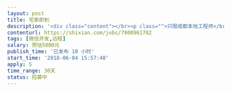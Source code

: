 ```yaml
---                
layout: post       
title: 宅家即到           
description: '<div class="content"></br><p class="">只限成都本地工程师</br><br/>一、需求描述</p></br><p class="">产品类别：社区o2o </br><br/>开发进度：已经有需求文档，原型、UI图，需要技术开发。 </br><br/>功能：实现平台用户从下单到配送的功能。包含获取用户定位信息，推送商家，后台管理系统等。</br><br/>技术：本产品为微信小程序开发，要求会编写微信小程序页面，后台框架不限。</p></br><p class="">二、参考产品</p></br><p class="">饿了么（商超便利模块）</p></br><p class="">三、人才要求</p></br><p class="">3 年以上后台开发经验，精通MySQL数据，有类似开发经验。</p></br><p class="">四、其他要求</p></br><p class="">希望开发人员是在成都范围内，有什么需求也好即时沟通配合</br><br/></br><br/>项目周期：总周期约30天内。</p></br></div>'     
contenturl: https://shixian.com/jobs/7900961782      
tags: [微信开发,远程]            
salary: 预估5000元          
publish_time: '已发布 10 小时'         
start_time: '2018-06-04 15:57:48'           
apply: 5                   
time_range: 30天              
status: 招募中                  
---                 
```


